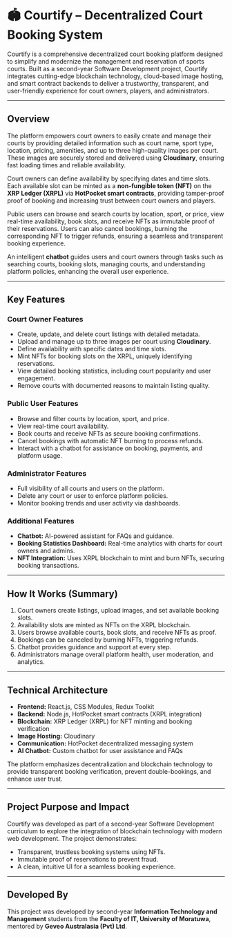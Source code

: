 # 🏟️ Courtify – Decentralized Court Booking System

Courtify is a comprehensive decentralized court booking platform designed to simplify and modernize the management and reservation of sports courts. Built as a second-year Software Development project, Courtify integrates cutting-edge blockchain technology, cloud-based image hosting, and smart contract backends to deliver a trustworthy, transparent, and user-friendly experience for court owners, players, and administrators.

---

## Overview

The platform empowers court owners to easily create and manage their courts by providing detailed information such as court name, sport type, location, pricing, amenities, and up to three high-quality images per court. These images are securely stored and delivered using **Cloudinary**, ensuring fast loading times and reliable availability.

Court owners can define availability by specifying dates and time slots. Each available slot can be minted as a **non-fungible token (NFT)** on the **XRP Ledger (XRPL)** via **HotPocket smart contracts**, providing tamper-proof proof of booking and increasing trust between court owners and players.

Public users can browse and search courts by location, sport, or price, view real-time availability, book slots, and receive NFTs as immutable proof of their reservations. Users can also cancel bookings, burning the corresponding NFT to trigger refunds, ensuring a seamless and transparent booking experience.

An intelligent **chatbot** guides users and court owners through tasks such as searching courts, booking slots, managing courts, and understanding platform policies, enhancing the overall user experience.

---

## Key Features

### Court Owner Features
- Create, update, and delete court listings with detailed metadata.
- Upload and manage up to three images per court using **Cloudinary**.
- Define availability with specific dates and time slots.
- Mint NFTs for booking slots on the XRPL, uniquely identifying reservations.
- View detailed booking statistics, including court popularity and user engagement.
- Remove courts with documented reasons to maintain listing quality.

### Public User Features
- Browse and filter courts by location, sport, and price.
- View real-time court availability.
- Book courts and receive NFTs as secure booking confirmations.
- Cancel bookings with automatic NFT burning to process refunds.
- Interact with a chatbot for assistance on booking, payments, and platform usage.

### Administrator Features
- Full visibility of all courts and users on the platform.
- Delete any court or user to enforce platform policies.
- Monitor booking trends and user activity via dashboards.

### Additional Features
- **Chatbot:** AI-powered assistant for FAQs and guidance.
- **Booking Statistics Dashboard:** Real-time analytics with charts for court owners and admins.
- **NFT Integration:** Uses XRPL blockchain to mint and burn NFTs, securing booking transactions.

---

## How It Works (Summary)

1. Court owners create listings, upload images, and set available booking slots.  
2. Availability slots are minted as NFTs on the XRPL blockchain.  
3. Users browse available courts, book slots, and receive NFTs as proof.  
4. Bookings can be canceled by burning NFTs, triggering refunds.  
5. Chatbot provides guidance and support at every step.  
6. Administrators manage overall platform health, user moderation, and analytics.

---

## Technical Architecture

- **Frontend:** React.js, CSS Modules, Redux Toolkit  
- **Backend:** Node.js, HotPocket smart contracts (XRPL integration)  
- **Blockchain:** XRP Ledger (XRPL) for NFT minting and booking verification  
- **Image Hosting:** Cloudinary  
- **Communication:** HotPocket decentralized messaging system  
- **AI Chatbot:** Custom chatbot for user assistance and FAQs  

The platform emphasizes decentralization and blockchain technology to provide transparent booking verification, prevent double-bookings, and enhance user trust.

---

## Project Purpose and Impact

Courtify was developed as part of a second-year Software Development curriculum to explore the integration of blockchain technology with modern web development. The project demonstrates:

- Transparent, trustless booking systems using NFTs.  
- Immutable proof of reservations to prevent fraud.  
- A clean, intuitive UI for a seamless booking experience.

---

## Developed By

This project was developed by second-year **Information Technology and Management** students from the **Faculty of IT, University of Moratuwa**, mentored by **Geveo Australasia (Pvt) Ltd**.

